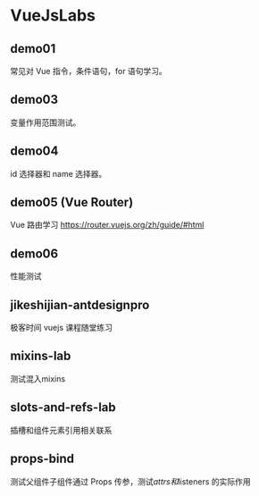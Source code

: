 # VueJsLabs

## demo01

常见对 Vue 指令，条件语句，for 语句学习。

## demo03

变量作用范围测试。

## demo04

id 选择器和 name 选择器。

## demo05 (Vue Router)

Vue 路由学习 <https://router.vuejs.org/zh/guide/#html>

## demo06

性能测试

## jikeshijian-antdesignpro

极客时间 vuejs 课程随堂练习

## mixins-lab

测试混入mixins

## slots-and-refs-lab

插槽和组件元素引用相关联系

## props-bind

测试父组件子组件通过 Props 传参，测试$attrs和$listeners 的实际作用
